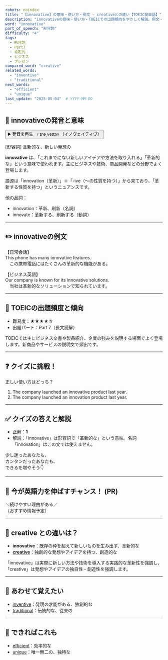 ```yaml
---
robots: noindex
title: "【innovative】の意味・使い方・例文 ― creativeとの違い【TOEIC英単語】"
description: "innovativeの意味・使い方・TOEICでの出題傾向をやさしく解説。例文・クイズ付きでcreativeとの違いもわかりやすく学べます。"
word: "innovative"
part_of_speech: "形容詞"
difficulty: "4"
tags:
  - 形容詞
  - Part7
  - 肯定的
  - ビジネス
  - プレゼン
compared_word: "creative"
related_words:
  - "inventive"
  - "traditional"
next_words:
  - "efficient"
  - "unique"
last_update: "2025-05-04"  # YYYY-MM-DD
---
```


## 🔰 innovativeの発音と意味

<button class="play-audio" onclick="playTTS('innovative')">
  <span class="play-audio-main">
    ▶️ 発音を再生　/ˈɪnəˌveɪtɪv/
  </span>
  <span class="play-audio-sub">
    （イノヴェイティヴ）
  </span>
</button>

[形容詞] 革新的な、新しい発想の

**innovative** は、「これまでにない新しいアイデアや方法を取り入れる」「革新的な」という意味で使われます。主にビジネスや技術、商品開発などの分野でよく登場します。

語源は「innovation（革新）」＋「-ive（～の性質を持つ）」から来ており、「革新する性質を持つ」というニュアンスです。

他の品詞：  
- innovation：革新、刷新（名詞）
- innovate：革新する、刷新する（動詞）

---

## ✏️ innovativeの例文

【日常会話】  
This phone has many innovative features.  
　この携帯電話にはたくさんの革新的な機能がある。

【ビジネス英語】  
Our company is known for its innovative solutions.  
　当社は革新的なソリューションで知られています。

---

## 🎯 TOEICの出題頻度と傾向

- 難易度：★★★★☆
- 出題パート：Part 7（長文読解）

TOEICでは主にビジネス文書や製品紹介、企業の強みを説明する場面でよく登場します。新商品やサービスの説明文で頻出です。

---

## ❓ クイズに挑戦！

正しい使い方はどっち？

1. The company launched an innovative product last year.  
2. The company launched an innovation product last year.

---

## ✅ クイズの答えと解説

- 正解：**1**
- 解説：「innovative」は形容詞で「革新的な」という意味。名詞「innovation」はこの文では使えません。

少し迷ったあなたも、  
カンタンだったあなたも、  
できるを増やそう👇️

---

## 🚀 今が英語力を伸ばすチャンス！ (PR)

<div class="info-center">
＼続けやすい理由がある／<br>  
（おすすめ情報予定）
</div>

---

## 🤔  creative との違いは？

- **innovative**：既存の枠を超えて新しいものを生み出す、革新的な
- **[creative](/word/creative/)**：独創的な発想やアイデアを持つ、創造的な

「innovative」は実際に新しい方法や技術を導入する実践的な革新性を強調し、「creative」は発想やアイデアの独自性・創造性を強調します。

---

## 🧩 あわせて覚えたい

- [inventive](/word/inventive/)：発明の才能がある、独創的な
- [traditional](/word/traditional/)：伝統的な、従来の

---

## 📖 できればこれも

- [efficient](/word/efficient/)：効率的な
- [unique](/word/unique/)：唯一無二の、独特な

<!-- cvid: aid24_bid49 -->
